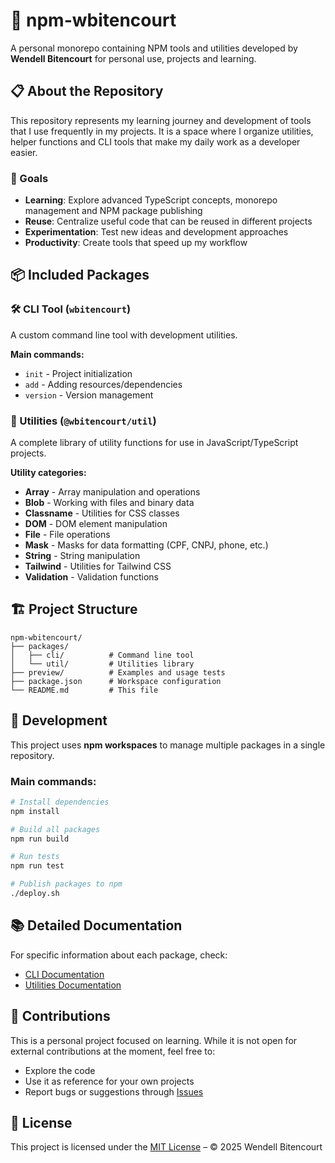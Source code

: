 # 🚀 npm-wbitencourt

A personal monorepo containing NPM tools and utilities developed by **Wendell Bitencourt** for personal use, projects and learning.

## 📋 About the Repository

This repository represents my learning journey and development of tools that I use frequently in my projects. It is a space where I organize utilities, helper functions and CLI tools that make my daily work as a developer easier.

### 🎯 Goals

- **Learning**: Explore advanced TypeScript concepts, monorepo management and NPM package publishing
- **Reuse**: Centralize useful code that can be reused in different projects
- **Experimentation**: Test new ideas and development approaches
- **Productivity**: Create tools that speed up my workflow

## 📦 Included Packages

### 🛠️ CLI Tool (`wbitencourt`)

A custom command line tool with development utilities.

**Main commands:**

- `init` - Project initialization
- `add` - Adding resources/dependencies
- `version` - Version management

### 🔧 Utilities (`@wbitencourt/util`)

A complete library of utility functions for use in JavaScript/TypeScript projects.

**Utility categories:**

- **Array** - Array manipulation and operations
- **Blob** - Working with files and binary data
- **Classname** - Utilities for CSS classes
- **DOM** - DOM element manipulation
- **File** - File operations
- **Mask** - Masks for data formatting (CPF, CNPJ, phone, etc.)
- **String** - String manipulation
- **Tailwind** - Utilities for Tailwind CSS
- **Validation** - Validation functions

## 🏗️ Project Structure

```
npm-wbitencourt/
├── packages/
│   ├── cli/          # Command line tool
│   └── util/         # Utilities library
├── preview/          # Examples and usage tests
├── package.json      # Workspace configuration
└── README.md         # This file
```

## 🔧 Development

This project uses **npm workspaces** to manage multiple packages in a single repository.

### Main commands:

```bash
# Install dependencies
npm install

# Build all packages
npm run build

# Run tests
npm run test

# Publish packages to npm
./deploy.sh
```

## 📚 Detailed Documentation

For specific information about each package, check:

- [CLI Documentation](./packages/cli/README.md)
- [Utilities Documentation](./packages/util/README.md)

## 🤝 Contributions

This is a personal project focused on learning. While it is not open for external contributions at the moment, feel free to:

- Explore the code
- Use it as reference for your own projects
- Report bugs or suggestions through [Issues](https://github.com/WBitencourt/npm-wbitencourt/issues)

## 📄 License

This project is licensed under the [MIT License](https://github.com/WBitencourt/npm-wbitencourt/blob/master/LICENSE) – © 2025 Wendell Bitencourt


